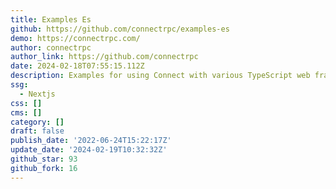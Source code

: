 ```yaml
---
title: Examples Es
github: https://github.com/connectrpc/examples-es
demo: https://connectrpc.com/
author: connectrpc
author_link: https://github.com/connectrpc
date: 2024-02-18T07:55:15.112Z
description: Examples for using Connect with various TypeScript web frameworks and tooling.
ssg:
  - Nextjs
css: []
cms: []
category: []
draft: false
publish_date: '2022-06-24T15:22:17Z'
update_date: '2024-02-19T10:32:32Z'
github_star: 93
github_fork: 16
---
```

